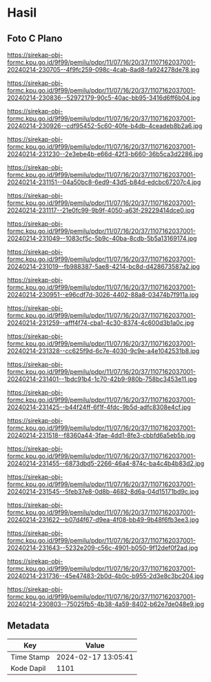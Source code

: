 # Hasil

## Foto C Plano

https://sirekap-obj-formc.kpu.go.id/9f99/pemilu/pdpr/11/07/16/20/37/1107162037001-20240214-230705--4f9fc259-098c-4cab-8ad8-fa924278de78.jpg

https://sirekap-obj-formc.kpu.go.id/9f99/pemilu/pdpr/11/07/16/20/37/1107162037001-20240214-230836--52972179-90c5-40ac-bb95-3416d6ff6b04.jpg

https://sirekap-obj-formc.kpu.go.id/9f99/pemilu/pdpr/11/07/16/20/37/1107162037001-20240214-230926--cdf95452-5c60-40fe-b4db-4ceadeb8b2a6.jpg

https://sirekap-obj-formc.kpu.go.id/9f99/pemilu/pdpr/11/07/16/20/37/1107162037001-20240214-231230--2e3ebe4b-e66d-42f3-b660-36b5ca3d2286.jpg

https://sirekap-obj-formc.kpu.go.id/9f99/pemilu/pdpr/11/07/16/20/37/1107162037001-20240214-231151--04a50bc8-6ed9-43d5-b84d-edcbc67207c4.jpg

https://sirekap-obj-formc.kpu.go.id/9f99/pemilu/pdpr/11/07/16/20/37/1107162037001-20240214-231117--21e0fc99-9b9f-4050-a63f-29229414dce0.jpg

https://sirekap-obj-formc.kpu.go.id/9f99/pemilu/pdpr/11/07/16/20/37/1107162037001-20240214-231049--1083cf5c-5b9c-40ba-8cdb-5b5a13169174.jpg

https://sirekap-obj-formc.kpu.go.id/9f99/pemilu/pdpr/11/07/16/20/37/1107162037001-20240214-231019--fb988387-5ae8-4214-bc8d-d428673587a2.jpg

https://sirekap-obj-formc.kpu.go.id/9f99/pemilu/pdpr/11/07/16/20/37/1107162037001-20240214-230951--e96cdf7d-3026-4402-88a8-03474b7f911a.jpg

https://sirekap-obj-formc.kpu.go.id/9f99/pemilu/pdpr/11/07/16/20/37/1107162037001-20240214-231259--afff4f74-cba1-4c30-8374-4c600d3b1a0c.jpg

https://sirekap-obj-formc.kpu.go.id/9f99/pemilu/pdpr/11/07/16/20/37/1107162037001-20240214-231328--cc625f9d-6c7e-4030-9c9e-a4e1042531b8.jpg

https://sirekap-obj-formc.kpu.go.id/9f99/pemilu/pdpr/11/07/16/20/37/1107162037001-20240214-231401--1bdc91b4-1c70-42b9-980b-758bc3453e11.jpg

https://sirekap-obj-formc.kpu.go.id/9f99/pemilu/pdpr/11/07/16/20/37/1107162037001-20240214-231425--b44f24ff-6f1f-4fdc-9b5d-adfc8308e4cf.jpg

https://sirekap-obj-formc.kpu.go.id/9f99/pemilu/pdpr/11/07/16/20/37/1107162037001-20240214-231518--f8360a44-3fae-4dd1-8fe3-cbbfd6a5eb5b.jpg

https://sirekap-obj-formc.kpu.go.id/9f99/pemilu/pdpr/11/07/16/20/37/1107162037001-20240214-231455--6873dbd5-2266-46a4-874c-ba4c4b4b83d2.jpg

https://sirekap-obj-formc.kpu.go.id/9f99/pemilu/pdpr/11/07/16/20/37/1107162037001-20240214-231545--5feb37e8-0d8b-4682-8d6a-04d15171bd9c.jpg

https://sirekap-obj-formc.kpu.go.id/9f99/pemilu/pdpr/11/07/16/20/37/1107162037001-20240214-231622--b07d4f67-d9ea-4f08-bb49-9b48f6fb3ee3.jpg

https://sirekap-obj-formc.kpu.go.id/9f99/pemilu/pdpr/11/07/16/20/37/1107162037001-20240214-231643--5232e209-c56c-4901-b050-9f12def0f2ad.jpg

https://sirekap-obj-formc.kpu.go.id/9f99/pemilu/pdpr/11/07/16/20/37/1107162037001-20240214-231736--45e47483-2b0d-4b0c-b955-2d3e8c3bc204.jpg

https://sirekap-obj-formc.kpu.go.id/9f99/pemilu/pdpr/11/07/16/20/37/1107162037001-20240214-230803--75025fb5-4b38-4a59-8402-b62e7de048e9.jpg


## Metadata

| Key        | Value               |
| ---------- | ------------------- |
| Time Stamp | 2024-02-17 13:05:41 |
| Kode Dapil | 1101                |



